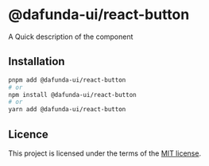 # @dafunda-ui/react-button

A Quick description of the component

## Installation

```sh
pnpm add @dafunda-ui/react-button
# or
npm install @dafunda-ui/react-button
# or
yarn add @dafunda-ui/react-button
```

## Licence

This project is licensed under the terms of the
[MIT license](https://github.com/dafundacom/dafunda-ui/blob/master/LICENSE).
